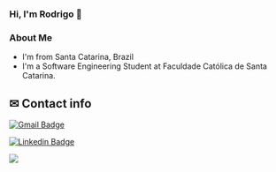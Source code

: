 ### Hi, I'm Rodrigo 👋

### About Me

- I'm from Santa Catarina, Brazil
- I'm a Software Engineering Student at Faculdade Católica de Santa Catarina.

## ✉ Contact info

[![Gmail Badge](https://img.shields.io/badge/-rodrigo.coninck@hotmail.com-c14438?style=flat-square&logo=Gmail&logoColor=white&link=mailto:rodrigo.coninck@hotmail.com)](mailto:rodrigo.coninck@hotmail.com)

[![Linkedin Badge](https://img.shields.io/badge/-rodrigoconinck-blue?style=flat-square&logo=Linkedin&logoColor=white&link=https://www.linkedin.com/in/rodrigoconinck/)](https://www.linkedin.com/in/rodrigoconinck/)

<img align="center" src="https://github-readme-stats.vercel.app/api/top-langs/?username=rodrigoconinck&theme=light" />

